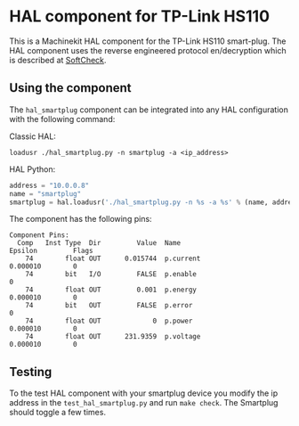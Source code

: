 # HAL component for TP-Link HS110
This is a Machinekit HAL component for the TP-Link HS110
smart-plug. The HAL component uses the reverse engineered protocol
en/decryption which is described at
[SoftCheck](https://www.softscheck.com/en/reverse-engineering-tp-link-hs110/).

## Using the component
The `hal_smartplug` component can be integrated into any HAL
configuration with the following command:

Classic HAL:
``` hal
loadusr ./hal_smartplug.py -n smartplug -a <ip_address>
```

HAL Python:
``` python
address = "10.0.0.8"
name = "smartplug"
smartplug = hal.loadusr('./hal_smartplug.py -n %s -a %s' % (name, address), wait_name=name)
```

The component has the following pins:

```
Component Pins:
  Comp   Inst Type  Dir         Value  Name                             Epsilon         Flags
    74        float OUT      0.015744  p.current                        0.000010        0
    74        bit   I/O         FALSE  p.enable                                         0
    74        float OUT         0.001  p.energy                         0.000010        0
    74        bit   OUT         FALSE  p.error                                          0
    74        float OUT             0  p.power                          0.000010        0
    74        float OUT      231.9359  p.voltage                        0.000010        0
```

## Testing
To the test HAL component with your smartplug device you modify the ip
address in the `test_hal_smartplug.py` and run `make check`. The
Smartplug should toggle a few times.

